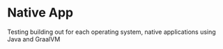 # Native App

Testing building out for each operating system, native applications using Java and GraalVM


